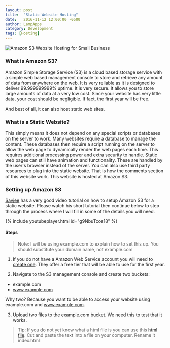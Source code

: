 ```yaml
---
layout: post
title:  "Static Website Hosting"
date:   2016-11-12 12:00:00 -0500
author: LampApps
category: Development
tags: [Hosting]
---
```


![Amazon S3 Website Hosting for Small Business]({{site.url}}/images/aws.jpg "Amazon S3 Website Hosting for Small Business")

### What is Amazon S3?

Amazon Simple Storage Service (S3) is a cloud based storage service with a simple web based management console to store and retrieve any amount of data from anywhere on the web. It is very reliable as it is designed to deliver 99.999999999% uptime. It is very secure. It allows you to store large amounts of data at a very low cost. Since your website has very little data, your cost should be negligible. If fact, the first year will be free.

And best of all, it can also host static web sites.

<!--more-->

### What is a Static Website?

This simply means it does not depend on any special scripts or databases on the server to work. Many websites require a database to manage the content. These databases then require a script running on the server to allow the web page to dynamically render the web pages each time. This requires additional processing power and extra security to handle. Static web pages can still have animation and functionality. These are handled by the user's browser instead of the server. You can also use third party resources to plug into the static website. That is how the comments section of this website work. This website is hosted at Amazon S3.

### Setting up Amazon S3

[Savjee] has a very good video tutorial on how to setup Amazon S3 for a static website. Please watch his short tutorial then continue below to step through the process where I will fill in some of the details you will need.

{% include youtubeplayer.html id="g9NbuTcos18" %}

<div class='two spacing'></div>

#### Steps

>Note: I will be using example.com to explain how to set this up. You should substitute your domain name, not example.com

1. If you do not have a Amazon Web Service account you will need to [create one][aws]. They offer a free tier that will be able to use for the first year.

2. Navigate to the S3 management console and create two buckets:

* example.com
* www.example.com

Why two? Because you want to be able to access your website using example.com and www.example.com.

3. Upload two files to the example.com bucket. We need this to test that it works.

>Tip: If you do not yet know what a html file is you can use this [html file][examplefile]. Cut and paste the text into a file on your computer. Rename it index.html










[Savjee]: https://www.youtube.com/channel/UCnxrdFPXJMeHru_b4Q_vTPQ
[aws]: https://aws.amazon.com/free/
[examplefile]: /documents/example.txt



